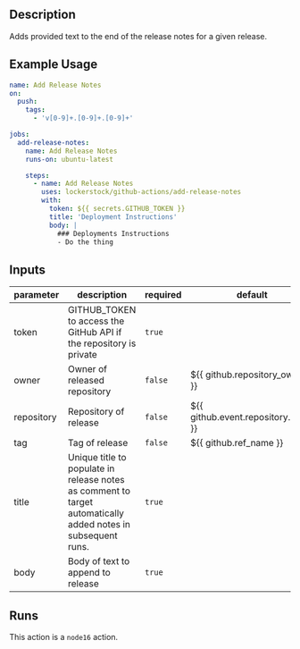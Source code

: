 <!-- action-docs-description -->
## Description

Adds provided text to the end of the release notes for a given release.


<!-- action-docs-description -->

## Example Usage

```yaml
name: Add Release Notes
on:
  push:
    tags:
      - 'v[0-9]+.[0-9]+.[0-9]+'

jobs:
  add-release-notes:
    name: Add Release Notes
    runs-on: ubuntu-latest

    steps:
      - name: Add Release Notes
        uses: lockerstock/github-actions/add-release-notes
        with:
          token: ${{ secrets.GITHUB_TOKEN }}
          title: 'Deployment Instructions'
          body: |
            ### Deployments Instructions
            - Do the thing
```

<!-- action-docs-inputs -->
## Inputs

| parameter | description | required | default |
| - | - | - | - |
| token | GITHUB_TOKEN to access the GitHub API if the repository is private | `true` |  |
| owner | Owner of released repository | `false` | ${{ github.repository_owner }} |
| repository | Repository of release | `false` | ${{ github.event.repository.name }} |
| tag | Tag of release | `false` | ${{ github.ref_name }} |
| title | Unique title to populate in release notes as comment to target automatically added notes in subsequent runs. | `true` |  |
| body | Body of text to append to release | `true` |  |



<!-- action-docs-inputs -->

<!-- action-docs-outputs -->

<!-- action-docs-outputs -->

<!-- action-docs-runs -->
## Runs

This action is a `node16` action.


<!-- action-docs-runs -->
